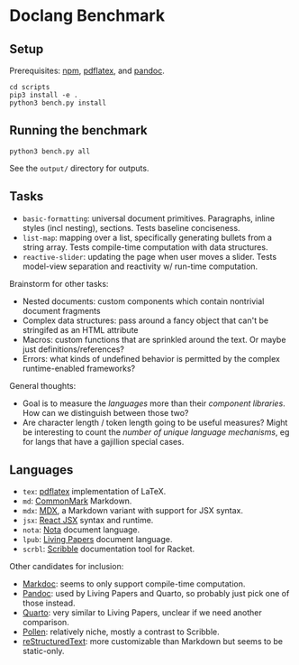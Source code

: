 # Doclang Benchmark

## Setup

Prerequisites: [npm], [pdflatex], and [pandoc].

```
cd scripts
pip3 install -e .
python3 bench.py install
```

## Running the benchmark

```
python3 bench.py all
```

See the `output/` directory for outputs.


## Tasks

* `basic-formatting`: universal document primitives. Paragraphs, inline styles (incl nesting), sections. Tests baseline conciseness.
* `list-map`: mapping over a list, specifically generating bullets from a string array. Tests compile-time computation with data structures.
* `reactive-slider`: updating the page when user moves a slider. Tests model-view separation and reactivity w/ run-time computation.

Brainstorm for other tasks:
* Nested documents: custom components which contain nontrivial document fragments
* Complex data structures: pass around a fancy object that can't be stringifed as an HTML attribute
* Macros: custom functions that are sprinkled around the text. Or maybe just definitions/references?
* Errors: what kinds of undefined behavior is permitted by the complex runtime-enabled frameworks?

General thoughts:
* Goal is to measure the *languages* more than their *component libraries*. How can we distinguish between those two?
* Are character length / token length going to be useful measures? Might be interesting to count the *number of unique language mechanisms*, eg for langs that have a gajillion special cases.


## Languages

* `tex`: [pdflatex] implementation of LaTeX.
* `md`: [CommonMark] Markdown.
* `mdx`: [MDX], a Markdown variant with support for JSX syntax. 
* `jsx`: [React JSX] syntax and runtime.
* `nota`: [Nota] document language.
* `lpub`: [Living Papers] document language.
* `scrbl`: [Scribble] documentation tool for Racket.

Other candidates for inclusion:
* [Markdoc](https://markdoc.dev/): seems to only support compile-time computation.
* [Pandoc][pandoc]: used by Living Papers and Quarto, so probably just pick one of those instead.
* [Quarto](https://quarto.org/): very similar to Living Papers, unclear if we need another comparison.
* [Pollen](https://docs.racket-lang.org/pollen/): relatively niche, mostly a contrast to Scribble.
* [reStructuredText](https://docutils.sourceforge.io/rst.html): more customizable than Markdown but seems to be static-only.

[npm]: https://npmjs.org/
[pdflatex]: https://www.math.rug.nl/~trentelman/jacob/pdflatex/pdflatex.html
[CommonMark]: https://commonmark.org/
[MDX]: https://mdxjs.com/
[React JSX]: https://react.dev/
[Nota]: https://nota-lang.org/
[Living Papers]: https://github.com/uwdata/living-papers/
[Scribble]: https://docs.racket-lang.org/scribble/index.html
[pandoc]: https://pandoc.org/